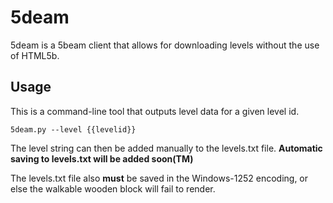 # 5deam

5deam is a 5beam client that allows for downloading levels without the use of HTML5b.

## Usage

This is a command-line tool that outputs level data for a given level id.

```
5deam.py --level {{levelid}}
```

The level string can then be added manually to the levels.txt file. **Automatic saving to levels.txt will be added soon(TM)**

The levels.txt file also **must** be saved in the Windows-1252 encoding, or else the walkable wooden block will fail to render.